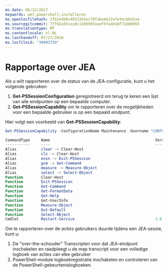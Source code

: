 ```yaml
---
ms.date: 06/12/2017
keywords: wmf,powershell,installeren
ms.openlocfilehash: 2fb2e4b0c40322b5ec78fabede22a7e3ecbbd2aa
ms.sourcegitcommit: 77f62a55cac8c13d69d51eef5fade18f71d66955
ms.translationtype: MT
ms.contentlocale: nl-NL
ms.lasthandoff: 07/17/2018
ms.locfileid: "39093759"
---
```

# <a name="reporting-on-jea"></a>Rapportage over JEA

Als u wilt rapporteren over de status van de JEA-configuratie, kunt u het volgende gebruiken:

1. **Get-PSSessionConfiguration** geregistreerd om terug te keren een lijst van alle eindpunten op een bepaalde computer.
1. **Get-PSSessionCapability** om te rapporteren over de mogelijkheden voor een bepaalde gebruiker is op een bepaald eindpunt.

Hier volgt een voorbeeld van **Get-PSSessionCapability**:

```powershell
Get-PSSessionCapability -ConfigurationName Maintenance -Username "CONTOSO\JohnDoe"

CommandType     Name                                               Version    Source
-----------     ----                                               -------    ------
Alias           clear -> Clear-Host
Alias           cls -> Clear-Host
Alias           exsn -> Exit-PSSession
Alias           gcm -> Get-Command
Alias           measure -> Measure-Object
Alias           select -> Select-Object
Function        Clear-Host
Function        Exit-PSSession
Function        Get-Command
Function        Get-FormatData
Function        Get-Help
Function        Get-UserInfo
Function        Measure-Object
Function        Out-Default
Function        Select-Object
Cmdlet          Restart-Service                                    3.0.0.0 Microsof...
```

Om te rapporteren over de _acties_ gebruikers duurde tijdens een JEA-sessie, kunt u:
1. De "over-the-schouder" Transcripten voor dat JEA-eindpunt inschakelen en raadpleegt u de map transcript voor een volledige logboek van acties van elke gebruiker
2. PowerShell-module logboekregistratie inschakelen en controleren van de PowerShell-gebeurtenislogboeken.
